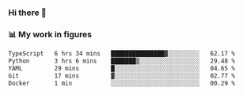 ### Hi there 👋

### 📊 My work in figures

<!--START_SECTION:waka-->

```txt
TypeScript   6 hrs 34 mins   ███████████████▓░░░░░░░░░   62.17 %
Python       3 hrs 6 mins    ███████▒░░░░░░░░░░░░░░░░░   29.48 %
YAML         29 mins         █░░░░░░░░░░░░░░░░░░░░░░░░   04.65 %
Git          17 mins         ▓░░░░░░░░░░░░░░░░░░░░░░░░   02.77 %
Docker       1 min           ░░░░░░░░░░░░░░░░░░░░░░░░░   00.29 %
```

<!--END_SECTION:waka-->
